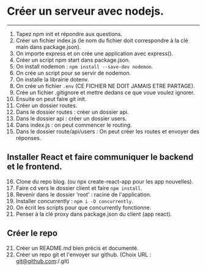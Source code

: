 # Créer un serveur avec nodejs.

---

1. Tapez npm init et répondre aux questions.
2. Créer un fichier index.js (le nom du fichier doit correspondre à la clé main dans package.json).
3. On importe express et on crée une application avec express().
4. Créer un script npm start dans package.json.
5. On install nodemon : `npm install --save-dev nodemon`.
6. On crée un script pour se servir de nodemon.
7. On installe la librairie dotenv.
8. On crée un fichier `.env` (CE FICHIER NE DOIT JAMAIS ETRE PARTAGE).
9. Crée un fichier .gitignore et mettre dedans ce que voue voulez ignorer.
10. Ensuite on peut faire git init.
11. Créer un dossier routes.
12. Dans le dossier routes : créer un dossier api.
13. Dans le dossier api : créer un dossier users.
14. Dans index.js : on peut commencer le routing.
15. Dans le dossier route/api/users : On peut créer les routes et envoyer des réponses.
    
## Installer React et faire communiquer le backend et le frontend.

16. Clone du repo blog. (ou npx create-react-app pour les app nouvelles).
17. Faire cd vers le dossier client et faire `npm install`.
18. Revenir dans le dossier 'root' : racine de l'application.
18. Installer concurrently : `npm i -D concurrently`.
19. On écrit les scripts pour que concurrently fonctionne.
20. Penser à la clé proxy dans package.json du client (app react).
    
## Créer le repo

21. Créer un README.md bien précis et documenté.
22. Créer un repo git et l'envoyer sur github. (Choix URL : git@github.com:<userName>/<repoName>.git)
